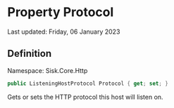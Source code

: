 # Property Protocol
Last updated: Friday, 06 January 2023

## Definition
Namespace: Sisk.Core.Http

```csharp
public ListeningHostProtocol Protocol { get; set; }
```

Gets or sets the HTTP protocol this host will listen on.

